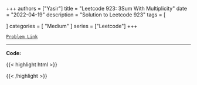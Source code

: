 
+++
authors = ["Yasir"]
title = "Leetcode 923: 3Sum With Multiplicity"
date = "2022-04-19"
description = "Solution to Leetcode 923"
tags = [
    
]
categories = [
    "Medium"
]
series = ["Leetcode"]
+++



[`Problem Link`](https://leetcode.com/problems/3sum-with-multiplicity/description/)

---

**Code:**

{{< highlight html >}}

{{< /highlight >}}

